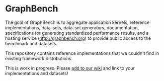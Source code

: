 GraphBench
==========

The goal of GraphBench is to aggregate application kernels, reference implementations, data-sets, data-set generators, documentation, specifications for generating standardized performance results, and a hosting service (http://graphbench.org) to provide public access to the benchmark and datasets.

This repository contains reference implementations that we couldn't find in existing framework distributions.

This is work in progress. Please [add to our wiki](https://github.com/uwsampa/graphbench/wiki) and link to your implementations and datasets!

